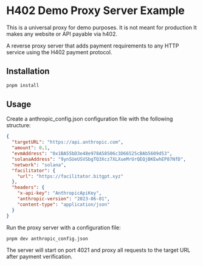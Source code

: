 # H402 Demo Proxy Server Example

This is a universal proxy for demo purposes. It is not meant for production It makes any website or API payable via h402.

A reverse proxy server that adds payment requirements to any HTTP service using the H402 payment protocol.

## Installation

```bash
pnpm install
```

## Usage

Create a anthropic_config.json configuration file with the following structure:

```json
{
  "targetURL": "https://api.anthropic.com",
  "amount": 0.1,
  "evmAddress": "0x1BA55bD3e48e978A58506c3D66525cBAb5609d53",
  "solanaAddress": "9ynSUeUSVSbgTQ3Xcz7XLXueMrUrQEQjBKEwhEP87NfD",
  "network": "solana",
  "facilitator": {
    "url": "https://facilitator.bitgpt.xyz"
  },
  "headers": {
    "x-api-key": "AnthropicApiKey",
    "anthropic-version": "2023-06-01",
    "content-type": "application/json"
  }
}
```

Run the proxy server with a configuration file:

```bash
pnpm dev anthropic_config.json 
```

The server will start on port 4021 and proxy all requests to the target URL after payment verification.

